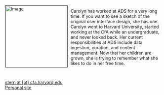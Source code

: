 
<img src="{{ site.baseurl }}/about/team/img/csg.jpg" height="200" width="200" alt="Image" style="float: left; margin: 4px 10px 0px 0px; border: 1px solid #000000;">

Carolyn has worked at ADS for a very long time.  If you want to see a sketch of the original user interface design, she has one.  Carolyn went to Harvard University, started working at the CfA while an undergraduate, and never looked back. Her current responsibilities at ADS include data ingestion, curation, and content management. Now that her children are grown, she is trying to remember what she likes to do in her free time.

<br style="clear:left;"/>

[stern at [at] cfa.harvard.edu](mailto:stern@cfa.harvard.edu)  
[Personal site](http://hea-www.harvard.edu/~stern/cgrant.html)
